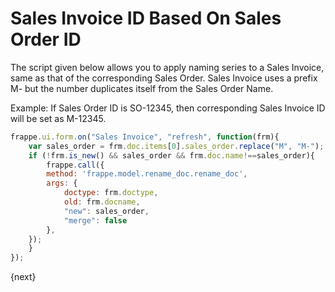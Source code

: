 <!-- add-breadcrumbs -->
# Sales Invoice ID Based On Sales Order ID

The script given below allows you to apply naming series to a Sales Invoice, same as that of the corresponding Sales Order.
Sales Invoice uses a prefix M- but the number duplicates itself from the Sales Order Name.

Example: If Sales Order ID is SO-12345, then corresponding Sales Invoice ID will be set as M-12345.

```js
frappe.ui.form.on("Sales Invoice", "refresh", function(frm){
	var sales_order = frm.doc.items[0].sales_order.replace("M", "M-");
	if (!frm.is_new() && sales_order && frm.doc.name!==sales_order){
		frappe.call({
		method: 'frappe.model.rename_doc.rename_doc',
		args: {
			doctype: frm.doctype,
			old: frm.docname,
			"new": sales_order,
			"merge": false
		},
	});
	}
});
```
{next}